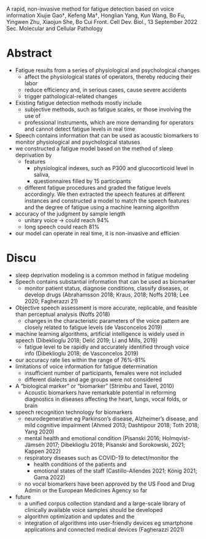 A rapid, non-invasive method for fatigue detection based on voice information
Xiujie Gao†, Kefeng Ma†, Honglian Yang, Kun Wang, Bo Fu, Yingwen Zhu,
  Xiaojun She, Bo Cui
Front. Cell Dev. Biol., 13 September 2022 Sec. Molecular and Cellular Pathology

# Abstract

* Fatigue results from a series of physiological and psychological changes
  * affect the physiological states of operators, thereby reducing their labor
  * reduce efficiency and, in serious cases, cause severe accidents
  * trigger pathological-related changes
* Existing fatigue detection methods mostly include
  * subjective methods, such as fatigue scales, or those involving the use of
  * professional instruments, which are more demanding for operators and
    cannot detect fatigue levels in real time
* Speech contains information that can be used as acoustic biomarkers
  to monitor physiological and psychological statuses
* we constructed a fatigue model based on the method of sleep deprivation by
  * features
    * physiological indexes, such as P300 and glucocorticoid level in saliva,
    * questionnaires filled by 15 participants
  * different fatigue procedures and graded the fatigue levels accordingly.  We
    then extracted the speech features at different instances and constructed a
    model to match the speech features and the degree of fatigue using a
    machine learning algorithm
* accuracy of the judgment by sample length
  * unitary voice -> could reach 94%
  * long speech could reach 81%
* our model can operate in real time, it is non-invasive and efficien

# Discu

* sleep deprivation modeling is a common method in fatigue modeling
* Speech contains substantial information that can be used as biomarker
  * monitor patient status, diagnose conditions, classify diseases, or develop
    drugs (Abrahamsson 2018; Kraus, 2018; Noffs 2018; Lee 2020; Fagherazzi 21)
* Objective speech assessment is more accurate, replicable, and feasible than
  perceptual analysis (Noffs 2018)
  * changes in the characteristic parameters of the voice pattern are
    closely related to fatigue levels (de Vasconcelos 2019)
* machine learning algorithms, artificial intelligence is widely used in speech
  (Dibeklioglu 2018; Delić 2019; Li and Mills, 2019)
  * fatigue level to be rapidly and accurately identified through voice info
    (Dibeklioglu 2018; de Vasconcelos 2019)
* our accuracy rate lies within the range of 76%–81%
* limitations of voice information for fatigue determination
  * insufficient number of participants, females were not included
  * different dialects and age groups were not considered
* A “biological marker” or “biomarker” (Strimbu and Tavel, 2010)
  * Acoustic biomarkers have remarkable potential in reforming diagnostics in
    diseases affecting the heart, lungs, vocal folds, or brain
* speech recognition technology for biomarkers
  * neurodegenerative eg Parkinson’s disease, Alzheimer’s disease, and mild
    cognitive impairment (Ahmed 2013; Dashtipour 2018; Toth 2018; Yang 2020)
  * mental health and emotional condition (Pisanski 2016; Holmqvist-Jämsén
    2017; Dibeklioglu 2018; Pisanski and Sorokowski, 2021; Kappen 2022)
  * respiratory diseases such as COVID-19 to detect/monitor the
    * health conditions of the patients and
    * emotional states of the staff
      (Castillo-Allendes 2021; König 2021; Gama 2022)
  * no vocal biomarkers have been approved by
    the US Food and Drug Admin or the European Medicines Agency so far
* future
  * a unified corpus collection standard and a large-scale library of
    clinically available voice samples should be developed
  * algorithm optimization and updates and the
  * integration of algorithms into user-friendly devices
    eg smartphone applications and connected medical devices (Fagherazzi 2021)
